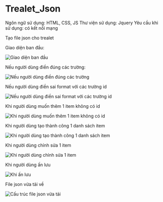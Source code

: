 # Trealet_Json
Ngôn ngữ sử dụng: HTML, CSS, JS
Thư viện sử dụng: Jquery
Yêu cầu khi sử dụng: có kết nối mạng


Tạo file json cho trealet

Giao diện ban đầu:

![Giao diện ban đầu](https://user-images.githubusercontent.com/57004492/145053936-086d5324-b45c-4466-9b1c-c6ede2b48e8e.png)



Nếu người dùng điền đúng các trường:

![Nếu người dùng điền đúng các trường](https://user-images.githubusercontent.com/57004492/145054755-991237ee-37b8-4195-81a4-66fc0cc60797.png)



Nếu người dùng điền sai format với các trường id

![Nếu người dùng điền sai format với các trường id](https://user-images.githubusercontent.com/57004492/145055095-e8c7283a-9e5f-432a-9878-7b10e0645ee1.png)



Khi người dùng muốn thêm 1 item không có id

![Khi người dùng muốn thêm 1 item không có id](https://user-images.githubusercontent.com/57004492/145055493-e53b952f-11d4-435f-8772-701e5f2c1a4c.png)



Khi người dùng tạo thành công 1 danh sách item

![Khi người dùng tạo thành công 1 danh sách item](https://user-images.githubusercontent.com/57004492/145055874-9d7d2106-6b34-48df-8711-b2d3ef46af51.png)



Khi người dùng chỉnh sửa 1 item

![Khi người dùng chỉnh sửa 1 item](https://user-images.githubusercontent.com/57004492/145056132-41c21c2d-7665-4b75-a4a6-4edaab827a32.png)



Khi người dùng ấn lưu

![Khi ấn lưu](https://user-images.githubusercontent.com/57004492/145056312-1c54e20c-1b55-44a1-a6f2-b2611b275f8d.png)



File json vừa tải về

![Cấu trúc file json vừa tải](https://user-images.githubusercontent.com/57004492/145056554-84b3a8f6-08b3-4c2b-b673-e9ee9ad64e8b.png)
